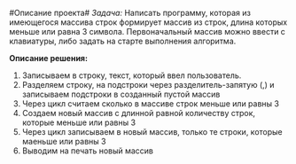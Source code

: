 #Описание проекта#
*Задача:*
Написать программу, которая из имеющегося массива строк формирует массив из строк, длина которых меньше или равна 3 символа. Первоначальный массив можно ввести с клавиатуры, либо задать на старте выполнения алгоритма.

**Описание решения:**
1. Записываем в строку, текст, который ввел пользователь.
2. Разделяем строку, на подстроки через разделитель-запятую (,) и записываем подстроки в созданный пустой массив
3. Через цикл считаем сколько в массиве строк меньше или равны 3
4. Создаем новый массив с длинной равной количеству строк, которые меньше или равны 3
5. Через цикл записываем в новый массив, только те строки, которые маеньше или равны 3
6. Выводим на печать новый массив